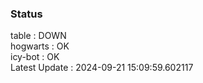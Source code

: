 ### Status


table : DOWN  
hogwarts : OK  
icy-bot : OK  
Latest Update : 2024-09-21 15:09:59.602117
